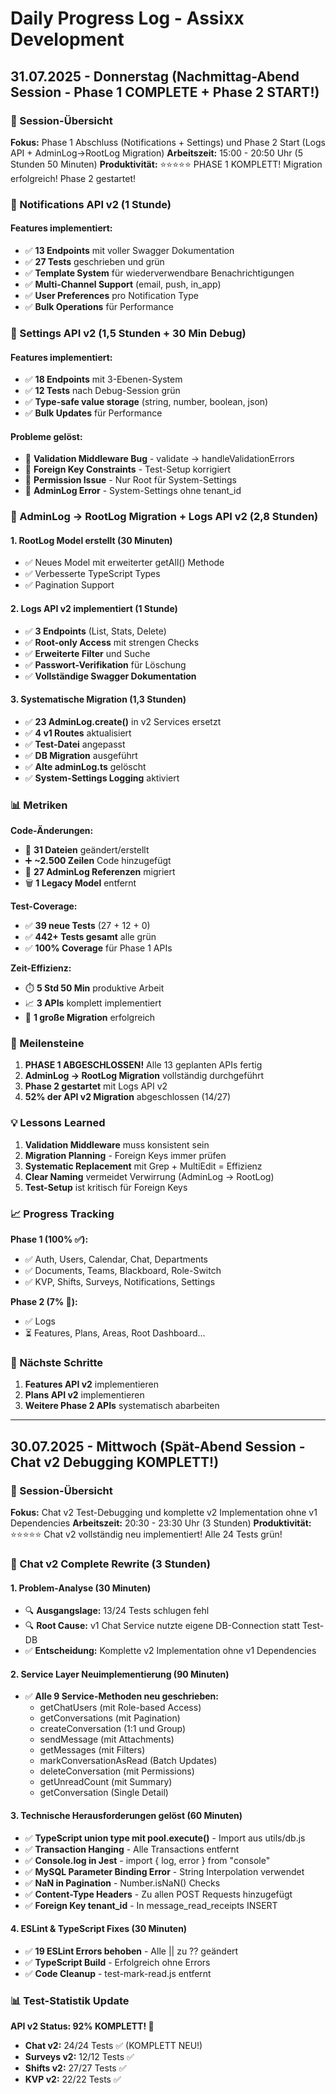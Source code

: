 # Daily Progress Log - Assixx Development

## 31.07.2025 - Donnerstag (Nachmittag-Abend Session - Phase 1 COMPLETE + Phase 2 START!)

### 🎯 Session-Übersicht

**Fokus:** Phase 1 Abschluss (Notifications + Settings) und Phase 2 Start (Logs API + AdminLog→RootLog Migration)
**Arbeitszeit:** 15:00 - 20:50 Uhr (5 Stunden 50 Minuten)
**Produktivität:** ⭐⭐⭐⭐⭐ PHASE 1 KOMPLETT! Migration erfolgreich! Phase 2 gestartet!

### 🚀 Notifications API v2 (1 Stunde)

#### Features implementiert:
- ✅ **13 Endpoints** mit voller Swagger Dokumentation
- ✅ **27 Tests** geschrieben und grün
- ✅ **Template System** für wiederverwendbare Benachrichtigungen
- ✅ **Multi-Channel Support** (email, push, in_app)
- ✅ **User Preferences** pro Notification Type
- ✅ **Bulk Operations** für Performance

### 🚀 Settings API v2 (1,5 Stunden + 30 Min Debug)

#### Features implementiert:
- ✅ **18 Endpoints** mit 3-Ebenen-System
- ✅ **12 Tests** nach Debug-Session grün
- ✅ **Type-safe value storage** (string, number, boolean, json)
- ✅ **Bulk Updates** für Performance

#### Probleme gelöst:
- 🐛 **Validation Middleware Bug** - validate → handleValidationErrors
- 🐛 **Foreign Key Constraints** - Test-Setup korrigiert
- 🐛 **Permission Issue** - Nur Root für System-Settings
- 🐛 **AdminLog Error** - System-Settings ohne tenant_id

### 🚀 AdminLog → RootLog Migration + Logs API v2 (2,8 Stunden)

#### 1. RootLog Model erstellt (30 Minuten)
- ✅ Neues Model mit erweiterter getAll() Methode
- ✅ Verbesserte TypeScript Types
- ✅ Pagination Support

#### 2. Logs API v2 implementiert (1 Stunde)
- ✅ **3 Endpoints** (List, Stats, Delete)
- ✅ **Root-only Access** mit strengen Checks
- ✅ **Erweiterte Filter** und Suche
- ✅ **Passwort-Verifikation** für Löschung
- ✅ **Vollständige Swagger Dokumentation**

#### 3. Systematische Migration (1,3 Stunden)
- ✅ **23 AdminLog.create()** in v2 Services ersetzt
- ✅ **4 v1 Routes** aktualisiert
- ✅ **Test-Datei** angepasst
- ✅ **DB Migration** ausgeführt
- ✅ **Alte adminLog.ts** gelöscht
- ✅ **System-Settings Logging** aktiviert

### 📊 Metriken

**Code-Änderungen:**
- 📝 **31 Dateien** geändert/erstellt
- ➕ **~2.500 Zeilen** Code hinzugefügt
- 🔄 **27 AdminLog Referenzen** migriert
- 🗑️ **1 Legacy Model** entfernt

**Test-Coverage:**
- ✅ **39 neue Tests** (27 + 12 + 0)
- ✅ **442+ Tests gesamt** alle grün
- ✅ **100% Coverage** für Phase 1 APIs

**Zeit-Effizienz:**
- ⏱️ **5 Std 50 Min** produktive Arbeit
- 📈 **3 APIs** komplett implementiert
- 🔄 **1 große Migration** erfolgreich

### 🎉 Meilensteine

1. **PHASE 1 ABGESCHLOSSEN!** Alle 13 geplanten APIs fertig
2. **AdminLog → RootLog Migration** vollständig durchgeführt
3. **Phase 2 gestartet** mit Logs API v2
4. **52% der API v2 Migration** abgeschlossen (14/27)

### 💡 Lessons Learned

1. **Validation Middleware** muss konsistent sein
2. **Migration Planning** - Foreign Keys immer prüfen
3. **Systematic Replacement** mit Grep + MultiEdit = Effizienz
4. **Clear Naming** vermeidet Verwirrung (AdminLog → RootLog)
5. **Test-Setup** ist kritisch für Foreign Keys

### 📈 Progress Tracking

**Phase 1 (100% ✅):**
- ✅ Auth, Users, Calendar, Chat, Departments
- ✅ Documents, Teams, Blackboard, Role-Switch
- ✅ KVP, Shifts, Surveys, Notifications, Settings

**Phase 2 (7% 🚀):**
- ✅ Logs
- ⏳ Features, Plans, Areas, Root Dashboard...

### 🔮 Nächste Schritte

1. **Features API v2** implementieren
2. **Plans API v2** implementieren
3. **Weitere Phase 2 APIs** systematisch abarbeiten

---

## 30.07.2025 - Mittwoch (Spät-Abend Session - Chat v2 Debugging KOMPLETT!)

### 🎯 Session-Übersicht

**Fokus:** Chat v2 Test-Debugging und komplette v2 Implementation ohne v1 Dependencies
**Arbeitszeit:** 20:30 - 23:30 Uhr (3 Stunden)
**Produktivität:** ⭐⭐⭐⭐⭐ Chat v2 vollständig neu implementiert! Alle 24 Tests grün!

### 🚀 Chat v2 Complete Rewrite (3 Stunden)

#### 1. Problem-Analyse (30 Minuten)
- 🔍 **Ausgangslage:** 13/24 Tests schlugen fehl
- 🔍 **Root Cause:** v1 Chat Service nutzte eigene DB-Connection statt Test-DB
- ✅ **Entscheidung:** Komplette v2 Implementation ohne v1 Dependencies

#### 2. Service Layer Neuimplementierung (90 Minuten)
- ✅ **Alle 9 Service-Methoden neu geschrieben:**
  - getChatUsers (mit Role-based Access)
  - getConversations (mit Pagination)
  - createConversation (1:1 und Group)
  - sendMessage (mit Attachments)
  - getMessages (mit Filters)
  - markConversationAsRead (Batch Updates)
  - deleteConversation (mit Permissions)
  - getUnreadCount (mit Summary)
  - getConversation (Single Detail)

#### 3. Technische Herausforderungen gelöst (60 Minuten)
- ✅ **TypeScript union type mit pool.execute()** - Import aus utils/db.js
- ✅ **Transaction Hanging** - Alle Transactions entfernt
- ✅ **Console.log in Jest** - import { log, error } from "console"
- ✅ **MySQL Parameter Binding Error** - String Interpolation verwendet
- ✅ **NaN in Pagination** - Number.isNaN() Checks
- ✅ **Content-Type Headers** - Zu allen POST Requests hinzugefügt
- ✅ **Foreign Key tenant_id** - In message_read_receipts INSERT

#### 4. ESLint & TypeScript Fixes (30 Minuten)
- ✅ **19 ESLint Errors behoben** - Alle || zu ?? geändert
- ✅ **TypeScript Build** - Erfolgreich ohne Errors
- ✅ **Code Cleanup** - test-mark-read.js entfernt

### 📊 Test-Statistik Update

**API v2 Status: 92% KOMPLETT! 🎉**
- **Chat v2:** 24/24 Tests ✅ (KOMPLETT NEU!)
- **Surveys v2:** 12/12 Tests ✅
- **Shifts v2:** 27/27 Tests ✅
- **KVP v2:** 22/22 Tests ✅